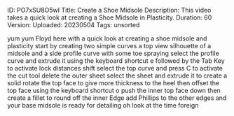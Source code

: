 ID: PO7xSU8O5wI
Title: Create a Shoe Midsole
Description: This video takes a quick look at creating a Shoe Midsole in Plasticity.
Duration: 60
Version: 
Uploaded: 20230504
Tags: unsorted

yum yum Floyd here with a quick look at
creating a shoe midsole and plasticity
start by creating two simple curves a
top view silhouette of a midsole and a
side profile curve with some toe
spraying select the profile curve and
extrude it using the keyboard shortcut e
followed by the Tab Key to activate lock
distances shift select the top curve and
press C to activate the cut tool delete
the outer sheet
select the sheet and extrude it to
create a solid
rotate the top face to give more
thickness to the heel
then offset the top face using the
keyboard shortcut o push the inner top
face down
then create a fillet to round off the
inner Edge add Phillips to the other
edges
and your base midsole is ready for
detailing oh look at the time
foreign
